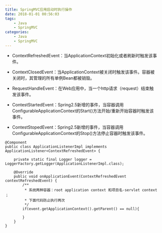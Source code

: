 ```yaml
---
title: SpringMVC应用启动时执行操作
date: 2018-01-01 00:56:03
tags:
    - Java
    - SpringMVC 
categories: 
    - Java
    - SpringMVC
---
```


- ContextRefreshedEvent：当ApplicationContext初始化或者刷新时触发该事件。 

- ContextClosedEvent：当ApplicationContext被关闭时触发该事件。容器被关闭时，其管理的所有单例Bean都被销毁。 

-  RequestHandleEvent：在Web应用中，当一个http请求（request）结束触发该事件。 
- ContestStartedEvent：Spring2.5新增的事件，当容器调用ConfigurableApplicationContext的Start()方法开始/重新开始容器时触发该事件。 

- ContestStopedEvent：Spring2.5新增的事件，当容器调用ConfigurableApplicationContext的Stop()方法停止容器时触发该事件。 

```
@Component
public class ApplicationListenerImpl implements ApplicationListener<ContextRefreshedEvent> {

    private static final Logger logger = LoggerFactory.getLogger(ApplicationListenerImpl.class);

    @Override
    public void onApplicationEvent(ContextRefreshedEvent contextRefreshedEvent) {
        /**
         * 系统两种容器：root application context 和项目名-servlet context ；
         * 下面代码防止执行两次
         */
        if(event.getApplicationContext().getParent() == null){

        }
    }
}
```